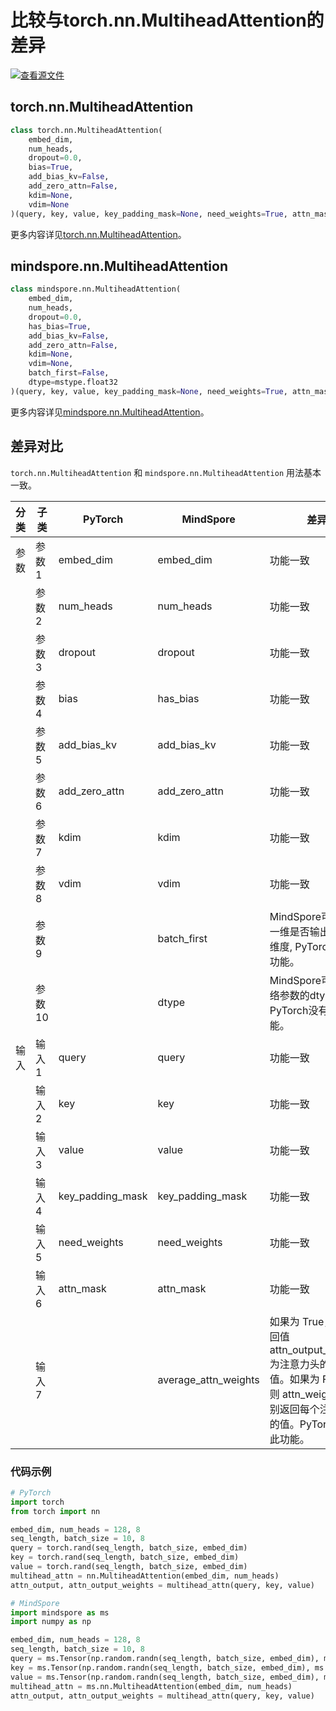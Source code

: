# 比较与torch.nn.MultiheadAttention的差异

[![查看源文件](https://mindspore-website.obs.cn-north-4.myhuaweicloud.com/website-images/master/resource/_static/logo_source.png)](https://gitee.com/mindspore/docs/blob/master/docs/mindspore/source_zh_cn/note/api_mapping/pytorch_diff/MultiheadAttention.md)

## torch.nn.MultiheadAttention

```python
class torch.nn.MultiheadAttention(
    embed_dim,
    num_heads,
    dropout=0.0,
    bias=True,
    add_bias_kv=False,
    add_zero_attn=False,
    kdim=None,
    vdim=None
)(query, key, value, key_padding_mask=None, need_weights=True, attn_mask=None)
```

更多内容详见[torch.nn.MultiheadAttention](https://pytorch.org/docs/1.8.1/generated/torch.nn.MultiheadAttention.html)。

## mindspore.nn.MultiheadAttention

```python
class mindspore.nn.MultiheadAttention(
    embed_dim,
    num_heads,
    dropout=0.0,
    has_bias=True,
    add_bias_kv=False,
    add_zero_attn=False,
    kdim=None,
    vdim=None,
    batch_first=False,
    dtype=mstype.float32
)(query, key, value, key_padding_mask=None, need_weights=True, attn_mask=None, average_attn_weights=True)
```

更多内容详见[mindspore.nn.MultiheadAttention](https://mindspore.cn/docs/zh-CN/master/api_python/nn/mindspore.nn.MultiheadAttention.html)。

## 差异对比

`torch.nn.MultiheadAttention` 和 `mindspore.nn.MultiheadAttention` 用法基本一致。

| 分类  | 子类  | PyTorch                  | MindSpore     | 差异                                                 |
| ---- |-----  |------------------------- |-------------  |----------------------------------------------------|
| 参数  | 参数1  | embed_dim            | embed_dim | 功能一致                                               |
|      | 参数2  | num_heads               | num_heads    | 功能一致                                        |
|      | 参数3  | dropout               | dropout          | 功能一致           |
|      | 参数4  | bias               | has_bias          | 功能一致           |
|      | 参数5  | add_bias_kv               | add_bias_kv          | 功能一致           |
|      | 参数6  | add_zero_attn        | add_zero_attn          | 功能一致 |
|      | 参数7  | kdim                 | kdim          | 功能一致 |
|      | 参数8  | vdim                 | vdim          | 功能一致 |
|      | 参数9  |                      | batch_first          | MindSpore可配置第一维是否输出batch维度, PyTorch没有此功能。 |
|      | 参数10 |                     | dtype          | MindSpore可配置网络参数的dtype， PyTorch没有此功能。 |
| 输入  | 输入1  | query            | query | 功能一致                                               |
|      | 输入2  | key           | key | 功能一致                                               |
|      | 输入3  | value      | value | 功能一致                                               |
|      | 输入4  | key_padding_mask            | key_padding_mask | 功能一致                                               |
|      | 输入5  | need_weights           | need_weights | 功能一致                                               |
|      | 输入6  | attn_mask      | attn_mask | 功能一致                                               |
|      | 输入7  |                | average_attn_weights | 如果为 True， 则返回值 attn_output_weights 为注意力头的平均值。如果为 False，则 attn_weights 分别返回每个注意力头的值。PyTorch没有此功能。 |

### 代码示例

```python
# PyTorch
import torch
from torch import nn

embed_dim, num_heads = 128, 8
seq_length, batch_size = 10, 8
query = torch.rand(seq_length, batch_size, embed_dim)
key = torch.rand(seq_length, batch_size, embed_dim)
value = torch.rand(seq_length, batch_size, embed_dim)
multihead_attn = nn.MultiheadAttention(embed_dim, num_heads)
attn_output, attn_output_weights = multihead_attn(query, key, value)

# MindSpore
import mindspore as ms
import numpy as np

embed_dim, num_heads = 128, 8
seq_length, batch_size = 10, 8
query = ms.Tensor(np.random.randn(seq_length, batch_size, embed_dim), ms.float32)
key = ms.Tensor(np.random.randn(seq_length, batch_size, embed_dim), ms.float32)
value = ms.Tensor(np.random.randn(seq_length, batch_size, embed_dim), ms.float32)
multihead_attn = ms.nn.MultiheadAttention(embed_dim, num_heads)
attn_output, attn_output_weights = multihead_attn(query, key, value)
```